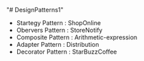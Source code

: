 "# DesignPatterns1" 
<ul>
	<li>Startegy Pattern : ShopOnline </li>
	<li>Obervers Pattern : StoreNotify </li>
	<li>Composite Pattern : Arithmetic-expression </li>
	<li>Adapter Pattern : Distribution </li>
	<li>Decorator Pattern : StarBuzzCoffee </li>
</ul>